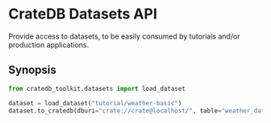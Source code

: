 # CrateDB Datasets API

Provide access to datasets, to be easily consumed by tutorials
and/or production applications.

## Synopsis
```python
from cratedb_toolkit.datasets import load_dataset

dataset = load_dataset("tutorial/weather-basic")
dataset.to_cratedb(dburi="crate://crate@localhost/", table="weather_data")
```
